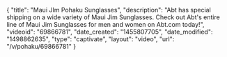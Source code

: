 {
    "title": "Maui JIm Pohaku Sunglasses",
    "description": "Abt has special shipping on a wide variety of Maui Jim Sunglasses. Check out Abt's entire line of Maui Jim Sunglasses for men and women on Abt.com today!",
    "videoid": "69866781",
    "date_created": "1455807705",
    "date_modified": "1498862635",
    "type": "captivate",
    "layout": "video",
    "url": "\/v\/pohaku\/69866781"
}
